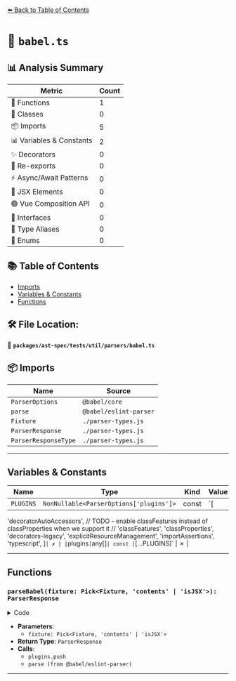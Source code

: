 [⬅️ Back to Table of Contents](../../../../../index.md)

# 📄 `babel.ts`

## 📊 Analysis Summary

| Metric | Count |
|--------|-------|
| 🔧 Functions | 1 |
| 🧱 Classes | 0 |
| 📦 Imports | 5 |
| 📊 Variables & Constants | 2 |
| ✨ Decorators | 0 |
| 🔄 Re-exports | 0 |
| ⚡ Async/Await Patterns | 0 |
| 💠 JSX Elements | 0 |
| 🟢 Vue Composition API | 0 |
| 📐 Interfaces | 0 |
| 📑 Type Aliases | 0 |
| 🎯 Enums | 0 |

## 📚 Table of Contents

- [Imports](#imports)
- [Variables & Constants](#variables-constants)
- [Functions](#functions)

## 🛠️ File Location:
📂 **`packages/ast-spec/tests/util/parsers/babel.ts`**

## 📦 Imports

| Name | Source |
|------|--------|
| `ParserOptions` | `@babel/core` |
| `parse` | `@babel/eslint-parser` |
| `Fixture` | `./parser-types.js` |
| `ParserResponse` | `./parser-types.js` |
| `ParserResponseType` | `./parser-types.js` |


---

## Variables & Constants

| Name | Type | Kind | Value | Exported |
|------|------|------|-------|----------|
| `PLUGINS` | `NonNullable<ParserOptions['plugins']>` | const | `[
  'decoratorAutoAccessors',
  // TODO - enable classFeatures instead of classProperties when we support it
  // 'classFeatures',
  'classProperties',
  'decorators-legacy',
  'explicitResourceManagement',
  'importAssertions',
  'typescript',
]` | ✗ |
| `plugins` | `any[]` | const | `[...PLUGINS]` | ✗ |


---

## Functions

### `parseBabel(fixture: Pick<Fixture, 'contents' | 'isJSX'>): ParserResponse`

<details><summary>Code</summary>

```ts
export function parseBabel(
  fixture: Pick<Fixture, 'contents' | 'isJSX'>,
): ParserResponse {
  const plugins = [...PLUGINS];
  if (fixture.isJSX) {
    plugins.push('jsx');
  }

  try {
    const result = parse(fixture.contents, {
      allowImportExportEverywhere: true,
      babelOptions: {
        parserOpts: {
          plugins,
        },
      },
      ecmaFeatures: {
        globalReturn: true,
      },
      requireConfigFile: false,
      sourceType: 'unambiguous',
    });
    const { comments: __, tokens, ...ast } = result;

    return {
      ast,
      error: 'NO ERROR',
      tokens,
      type: ParserResponseType.NoError,
    };
  } catch (error: unknown) {
    return {
      error,
      type: ParserResponseType.Error,
    };
  }
}
```
</details>

- **Parameters**:
  - `fixture: Pick<Fixture, 'contents' | 'isJSX'>`
- **Return Type**: `ParserResponse`
- **Calls**:
  - `plugins.push`
  - `parse (from @babel/eslint-parser)`

---